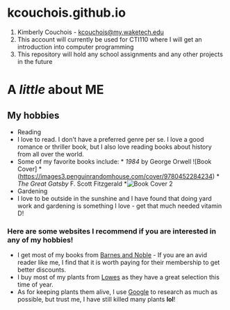# kcouchois.github.io
1. Kimberly Couchois - kcouchois@my.waketech.edu
2. This account will currently be used for CTI110 where I will get an introduction into computer programming
3. This repository will hold any school assignments and any other projects in the future

# A _little_ about **ME**
## My hobbies
 * Reading
  * I love to read. I don't have a preferred genre per se. I love a good romance or thriller book, but I also love reading books about history from all over the world.
   * Some of my favorite books include:
    * _1984_ by George Orwell ![Book Cover]
     *(https://images3.penguinrandomhouse.com/cover/9780452284234)
    * _The Great Gatsby_ F. Scott Fitzgerald 
     *![Book Cover 2](https://images-na.ssl-images-amazon.com/images/S/compressed.photo.goodreads.com/books/1650033243i/41733839.jpg)
 * Gardening
  * I love to be outside in the sunshine and I have found that doing yard work and gardening is something I love - get that much needed vitamin D!
### Here are some websites I recommend if you are interested in any of my hobbies!
 - I get most of my books from [Barnes and Noble](www.barnesandnoble.com) - If you are an avid reader like me, I find that it is worth paying for their membership to get better discounts.
 - I buy most of my plants from [Lowes](lowes.com) as they have a great selection this time of year.
  - As for keeping plants them alive, I use [Google](www.google) to research as much as possible, but trust me, I have still killed many plants **lol**!
